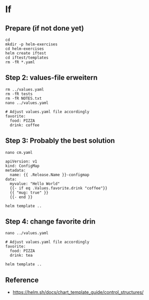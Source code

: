 # If 

## Prepare (if not done yet)

```
cd
mkdir -p helm-exercises
cd helm-exercises 
helm create iftest
cd iftest/templates
rm -fR *.yaml
```


## Step 2: values-file erweitern 

```
rm ../values.yaml
rm -fR tests
rm -fR NOTES.txt
nano ../values.yaml
```

```
# Adjust values.yaml file accordingly
favorite:
  food: PIZZA
  drink: coffee
```

## Step 3: Probably the best solution 

```
nano cm.yaml
```

```
apiVersion: v1
kind: ConfigMap
metadata:
  name: {{ .Release.Name }}-configmap
data:
  myvalue: "Hello World"
  {{- if eq .Values.favorite.drink "coffee"}}
  {{ "mug: true" }}
  {{- end }}
```

```
helm template ..
```

## Step 4: change favorite drin 

```
nano ../values.yaml
```

```
# Adjust values.yaml file accordingly
favorite:
  food: PIZZA
  drink: tea 
```

```
helm template ..
```


## Reference

  * https://helm.sh/docs/chart_template_guide/control_structures/

